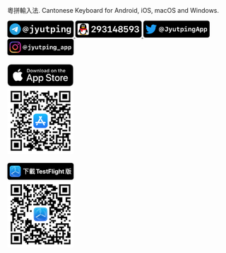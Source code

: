 粵拼輸入法. Cantonese Keyboard for Android, iOS, macOS and Windows.

<a href="https://t.me/jyutping">
        <img src="https://github.com/yuetyam/.github/raw/master/profile/badge-telegram.png" alt="Telegram" width="150"/>
</a>
<a href="https://jq.qq.com/?k=4PR17m3t">
        <img src="https://github.com/yuetyam/.github/raw/master/profile/badge-qq.png" alt="QQ" width="150"/>
</a>
<a href="https://twitter.com/JyutpingApp">
        <img src="https://github.com/yuetyam/.github/raw/master/profile/badge-twitter.png" alt="Twitter" width="150"/>
</a>
<a href="https://www.instagram/jyutping_app">
        <img src="https://github.com/yuetyam/.github/raw/master/profile/badge-instagram.png" alt="Instagram" width="150"/>
</a>
<br>
<br>
<a href="https://apps.apple.com/hk/app/id1509367629">
        <img src="https://github.com/yuetyam/.github/raw/master/profile/badge-app-store-download.svg" alt="App Store badge" width="150"/>
</a>
<br>
<a href="https://apps.apple.com/hk/app/id1509367629">
        <img src="https://github.com/yuetyam/.github/raw/master/profile/qrcode-app-store.png" alt="App Store QR Code" width="150"/>
</a>
<br>
<br>
<a href="https://testflight.apple.com/join/AG1Zkx7G">
        <img src="https://github.com/yuetyam/.github/raw/master/profile/badge-testflight.png" alt="TestFlight badge" width="150"/>
</a>
<br>
<a href="https://testflight.apple.com/join/AG1Zkx7G">
        <img src="https://github.com/yuetyam/.github/raw/master/profile/qrcode-testflight.png" alt="TestFlight QR Code" width="150"/>
</a>
